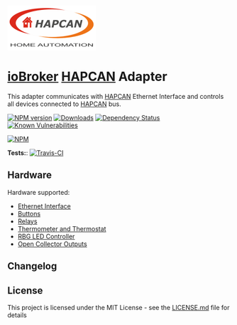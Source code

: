 <img src="admin/hapcan_landscape.png" width="200" height="100"/>

# [ioBroker](https://www.iobroker.net/) [HAPCAN](https://hapcan.com/) Adapter

This adapter communicates with [HAPCAN](https://hapcan.com/) Ethernet Interface and controls all devices connected to [HAPCAN](https://hapcan.com/) bus.

[![NPM version](http://img.shields.io/npm/v/iobroker.hapcan.svg)](https://www.npmjs.com/package/iobroker.hapcan)
[![Downloads](https://img.shields.io/npm/dm/iobroker.hapcan.svg)](https://www.npmjs.com/package/iobroker.hapcan)
[![Dependency Status](https://img.shields.io/david/mariusz-n/iobroker.hapcan.svg)](https://david-dm.org/mariusz-n/iobroker.hapcan)
[![Known Vulnerabilities](https://snyk.io/test/github/mariusz-n/ioBroker.hapcan/badge.svg)](https://snyk.io/test/github/mariusz-n/ioBroker.hapcan)

[![NPM](https://nodei.co/npm/iobroker.hapcan.png?downloads=true)](https://nodei.co/npm/iobroker.hapcan/)

**Tests:**: [![Travis-CI](http://img.shields.io/travis/mariusz-n/ioBroker.hapcan/master.svg)](https://travis-ci.org/mariusz-n/ioBroker.hapcan)

## Hardware

Hardware supported:

* [Ethernet Interface](https://hapcan.com/devices/universal/univ_3/univ_3-102-0-x/index.htm)
* [Buttons](https://hapcan.com/devices/universal/univ_3/univ_3-1-x-x.htm)
* [Relays](https://hapcan.com/devices/universal/univ_3/univ_3-2-x-x.htm)
* [Thermometer and Thermostat](https://hapcan.com/devices/universal/univ_3/univ_3-4-x-x.htm)
* [RBG LED Controller](https://hapcan.com/devices/universal/univ_3/univ_3-8-0-x/index.htm)
* [Open Collector Outputs](https://hapcan.com/devices/universal/univ_3/univ_3-9-0-x/index.htm)

<!-- TODO: -->
<!-- - [Infrared Receiver & Transmitter](https://hapcan.com/devices/universal/univ_3/univ_3-5-0-x/index.htm) -->
<!-- - [Dimmer RC](https://hapcan.com/devices/universal/univ_3/univ_3-6-0-x/index.htm) -->
<!-- - [Blind Controller for AC Motors](https://hapcan.com/devices/universal/univ_3/univ_3-7-0-x/index.htm) -->
<!-- - [RS-232C Interface](https://hapcan.com/devices/universal/univ_3/univ_3-101-0-x/index.htm) -->

## Changelog

## License

This project is licensed under the MIT License - see the [LICENSE.md](LICENSE.md) file for details

